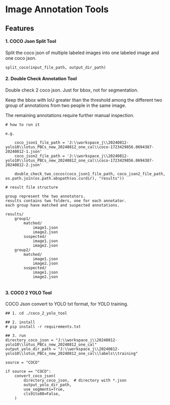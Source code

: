 
# Image Annotation Tools

## Features
#### 1. COCO Json Split Tool
Split the coco json of multiple labeled images into one labeled image and one coco json.

```angular2html
split_coco(input_file_path, output_dir_path)
```

#### 2. Double Check Annotation Tool
Double check 2 coco json. Just for bbox, not for segmentation.

Keep the bbox with IoU greater than the threshold among the different two group of annotations from two people in the same image.

The remaining annotations require further manual inspection. 

```angular2html
# how to run it

e.g.
    
    coco_json1_file_path = 'J:\\workspace_j\\20240812-yolo10\\lotus_PBCs_new_20240812_one_cal\\coco-1723429856.0694387-20240812-1.json'
    coco_json2_file_path = 'J:\\workspace_j\\20240812-yolo10\\lotus_PBCs_new_20240812_one_cal\\coco-1723429856.0694387-20240812-2.json'

    double_check_two_cocos(coco_json1_file_path, coco_json2_file_path, os.path.join(os.path.abspath(os.curdir), "results"))

# result file structure

group represent the two annotators.
results contains two folders, one for each annotator.
each group have matched and suspected annotations.

results/
    group1/
        matched/
            image1.json
            image2.json
        suspected/
            image1.json
            image2.json
    group2/
        matched/
            image1.json
            image2.json
        suspected/
            image1.json
            image2.json


```

#### 3. COCO 2 YOLO Tool
COCO Json convert to YOLO txt format, for YOLO training.

```angular2html
## 1. cd ./coco_2_yolo_tool

## 2. install 
# pip install -r requirements.txt

## 3. run 
directory_coco_json = "J:\\workspace_j\\20240812-yolo10\\lotus_PBCs_new_20240812_one_cal"
output_yolo_dir_path = "J:\\workspace_j\\20240812-yolo10\\lotus_PBCs_new_20240812_one_cal\\labels\\training"

source = "COCO"

if source == "COCO":
    convert_coco_json(
        directory_coco_json,  # directory with *.json
        output_yolo_dir_path,
        use_segments=True,
        cls91to80=False,
    )


```